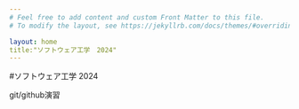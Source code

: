 ```yaml
---
# Feel free to add content and custom Front Matter to this file.
# To modify the layout, see https://jekyllrb.com/docs/themes/#overriding-theme-defaults

layout: home
title:"ソフトウェア工学　2024"
---
```


#ソフトウェア工学 2024

git/github演習